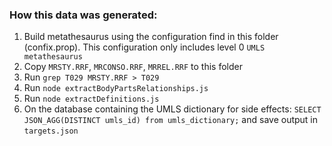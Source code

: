 ### How this data was generated:

1. Build metathesaurus using the configuration find in this folder (confix.prop). This configuration only includes level 0 `UMLS metathesaurus`
1. Copy `MRSTY.RRF`, `MRCONSO.RRF`, `MRREL.RRF` to this folder
1. Run `grep T029 MRSTY.RRF > T029`
1. Run `node extractBodyPartsRelationships.js`
1. Run `node extractDefinitions.js`
1. On the database containing the UMLS dictionary for side effects: `SELECT JSON_AGG(DISTINCT umls_id) from umls_dictionary;`
and save output in `targets.json`